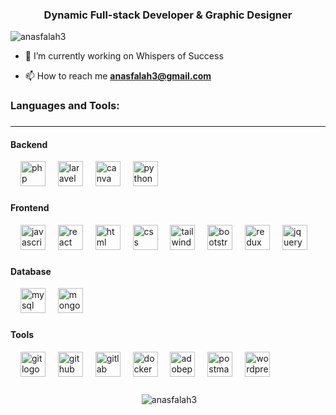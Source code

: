 <h3 align="center">Dynamic Full-stack Developer & Graphic Designer</h3>

<p align="left"> <img src="https://komarev.com/ghpvc/?username=anasfalah3&label=Profile%20views&color=0e75b6&style=flat" alt="anasfalah3" /> </p>

- 🔭 I’m currently working on Whispers of Success


- 📫 How to reach me **anasfalah3@gmail.com**

<h3 align="left">Languages and Tools:</h3>

###
<hr/>

<h4 align="left">Backend</h4>
<div align="left">
  <img width="12" />
  <img src="https://skillicons.dev/icons?i=php" height="40" alt="php logo"  />
  <img width="12" />
  <img src="https://skillicons.dev/icons?i=laravel" height="40" alt="laravel logo"  />
  <img width="12" />
  <img src="https://cdn.simpleicons.org/CodeIgniter/" height="40" alt="canva logo"  />
  <img width="12" />
  <img src="https://skillicons.dev/icons?i=python" height="40" alt="python logo"  />
</div>

###

<h4 align="left">Frontend</h4>
<div align="left">
<img width="12" />
  <img src="https://skillicons.dev/icons?i=javascript" height="40" alt="javascript logo"  />
  <img width="12" />
  <img src="https://skillicons.dev/icons?i=react" height="40" alt="react logo"  />
  <img width="12" />
  <img src="https://skillicons.dev/icons?i=html" height="40" alt="html logo"  />
  <img width="12" />
  <img src="https://skillicons.dev/icons?i=css" height="40" alt="css logo"  />
  <img width="12" />
  <img src="https://skillicons.dev/icons?i=tailwind" height="40" alt="tailwindcss logo"  />
  <img width="12" />
  <img src="https://skillicons.dev/icons?i=bootstrap" height="40" alt="bootstrap logo"  />
  <img width="12" />
  <img src="https://skillicons.dev/icons?i=redux" height="40" alt="redux logo"  />
  <img width="12" />
  <img src="https://skillicons.dev/icons?i=jquery" height="40" alt="jquery logo"  />
</div>

###

<h4 align="left">Database</h4>
<div align="left">
  <img width="12" />
    <img src="https://skillicons.dev/icons?i=mysql" height="40" alt="mysql logo"  />
  <img width="12" />
    <img src="https://skillicons.dev/icons?i=mongodb" height="40" alt="mongodb logo"  />


</div>

###

<h4 align="left">Tools</h4>
<div align="left">
  <img width="12" />
  <img src="https://skillicons.dev/icons?i=git" height="40" alt="git logo"  />
  <img width="12" />
  <img src="https://skillicons.dev/icons?i=github" height="40" alt="github logo"  />
  <img width="12" />
  <img src="https://skillicons.dev/icons?i=gitlab" height="40" alt="gitlab logo"  />
   <img width="12" />
  <img src="https://skillicons.dev/icons?i=docker" height="40" alt="docker logo"  />
  <img width="12" />
  <img src="https://skillicons.dev/icons?i=ps" height="40" alt="adobephotoshop logo"  />
  <img width="12" />
  <img src="https://skillicons.dev/icons?i=postman" height="40" alt="postman logo"  />
  <img width="12" />
  <img src="https://skillicons.dev/icons?i=wordpress" height="40" alt="wordpress logo"  />
</div>

###
<div align="center">
&nbsp;<img align="center" src="https://github-readme-stats.vercel.app/api/top-langs/?username=anasfalah3&theme=tokyonight&layout=compact" alt="anasfalah3" />
</div>
